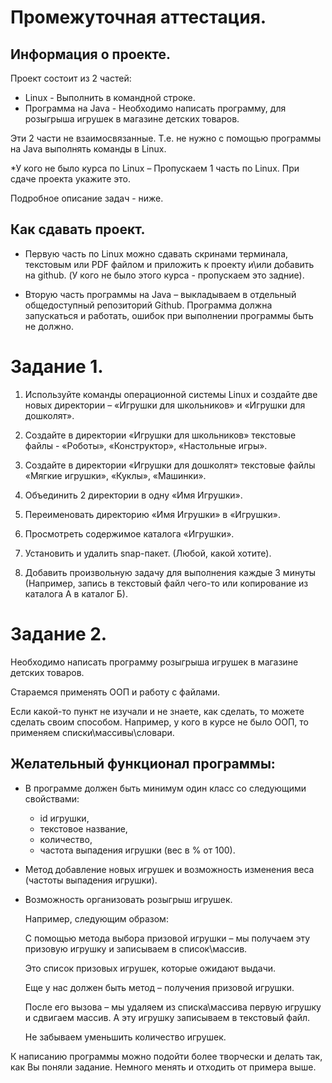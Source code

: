 # Промежуточная аттестация.

## Информация о проекте.

Проект состоит из 2 частей:
* Linux - Выполнить в командной строке.
* Программа на Java - Необходимо написать программу, для розыгрыша игрушек в магазине детских товаров.

Эти 2 части не взаимосвязанные. Т.е. не нужно с помощью программы на Java выполнять команды в Linux.

*У кого не было курса по Linux – Пропускаем 1 часть по Linux. При сдаче проекта укажите это.

Подробное описание задач - ниже.


## Как сдавать проект.
* Первую часть по Linux можно сдавать скринами терминала, текстовым или PDF файлом и приложить к проекту и\или добавить на github.
(У кого не было этого курса - пропускаем это задние).

* Вторую часть программы на Java – выкладываем в отдельный общедоступный репозиторий Github.
Программа должна запускаться и работать, ошибок при выполнении программы быть не должно.

# Задание 1.
1. Используйте команды операционной системы Linux и создайте две новых директории – «Игрушки для школьников» и «Игрушки для дошколят».

2. Создайте в директории «Игрушки для школьников» текстовые файлы - «Роботы», «Конструктор», «Настольные игры».
3. Создайте в директории «Игрушки для дошколят» текстовые файлы «Мягкие игрушки», «Куклы», «Машинки».
4. Объединить 2 директории в одну «Имя Игрушки».
5. Переименовать директорию «Имя Игрушки» в «Игрушки».
6. Просмотреть содержимое каталога «Игрушки».
7. Установить и удалить snap-пакет. (Любой, какой хотите).
8. Добавить произвольную задачу для выполнения каждые 3 минуты (Например, запись в текстовый файл чего-то или копирование из каталога А в каталог Б).

# Задание 2.
Необходимо написать программу розыгрыша игрушек в магазине детских товаров.

Стараемся применять ООП и работу с файлами.

Если какой-то пункт не изучали и не знаете, как сделать, то можете сделать своим способом. Например, у кого в курсе не было ООП, то применяем списки\массивы\словари.

## Желательный функционал программы:

* В программе должен быть минимум один класс со следующими свойствами:
  * id игрушки,
  * текстовое название,
  * количество,
  * частота выпадения игрушки (вес в % от 100).

* Метод добавление новых игрушек и возможность изменения веса (частоты выпадения игрушки).
* Возможность организовать розыгрыш игрушек.

  Например, следующим образом:

  С помощью метода выбора призовой игрушки – мы получаем эту призовую игрушку и записываем в список\массив.

  Это список призовых игрушек, которые ожидают выдачи.

  Еще у нас должен быть метод – получения призовой игрушки.

  После его вызова – мы удаляем из списка\массива первую игрушку и сдвигаем массив. А эту игрушку записываем в текстовый файл.

  Не забываем уменьшить количество игрушек.

К написанию программы можно подойти более творчески и делать так, как Вы поняли задание. Немного менять и отходить от примера выше.
